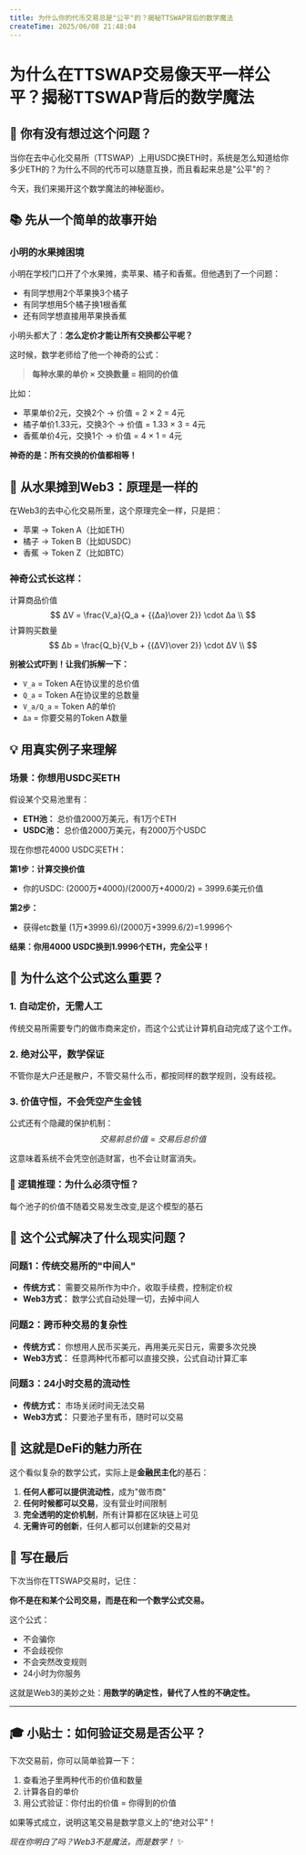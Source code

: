 ```yaml
---
title: 为什么你的代币交易总是"公平"的？揭秘TTSWAP背后的数学魔法 
createTime: 2025/06/08 21:48:04
---
```


<ShareButtonZh/>

# 为什么在TTSWAP交易像天平一样公平？揭秘TTSWAP背后的数学魔法

## 🤔 你有没有想过这个问题？

当你在去中心化交易所（TTSWAP）上用USDC换ETH时，系统是怎么知道给你多少ETH的？为什么不同的代币可以随意互换，而且看起来总是"公平"的？

今天，我们来揭开这个数学魔法的神秘面纱。

## 📚 先从一个简单的故事开始

### 小明的水果摊困境

小明在学校门口开了个水果摊，卖苹果、橘子和香蕉。但他遇到了一个问题：

- 有同学想用2个苹果换3个橘子
- 有同学想用5个橘子换1根香蕉  
- 还有同学想直接用苹果换香蕉

小明头都大了：**怎么定价才能让所有交换都公平呢？**

这时候，数学老师给了他一个神奇的公式：

> **每种水果的单价 × 交换数量 = 相同的价值**

比如：
- 苹果单价2元，交换2个 → 价值 = 2 × 2 = 4元
- 橘子单价1.33元，交换3个 → 价值 = 1.33 × 3 = 4元
- 香蕉单价4元，交换1个 → 价值 = 4 × 1 = 4元

**神奇的是：所有交换的价值都相等！**

## 🔬 从水果摊到Web3：原理是一样的

在Web3的去中心化交易所里，这个原理完全一样，只是把：
- 苹果 → Token A（比如ETH）
- 橘子 → Token B（比如USDC）  
- 香蕉 → Token Z（比如BTC）

### 神奇公式长这样：
计算商品价值
$$
ΔV = \frac{V_a}{Q_a + {{Δa}\over 2}} \cdot Δa \\
$$
计算购买数量
$$
Δb = \frac{Q_b}{V_b + {{ΔV}\over 2}} \cdot ΔV \\
$$

**别被公式吓到！让我们拆解一下：**

- `V_a` = Token A在协议里的总价值
- `Q_a` = Token A在协议里的总数量  
- `V_a/Q_a` = Token A的单价
- `Δa` = 你要交易的Token A数量

## 💡 用真实例子来理解

### 场景：你想用USDC买ETH

假设某个交易池里有：
- **ETH池：** 总价值2000万美元，有1万个ETH 
- **USDC池：** 总价值2000万美元，有2000万个USDC 

现在你想花4000 USDC买ETH：

**第1步：计算交换价值**
- 你的USDC: (2000万*4000)/(2000万+4000/2) = 3999.6美元价值

**第2步：**
- 获得etc数量 (1万*3999.6)/(2000万+3999.6/2)=1.9996个

**结果：你用4000 USDC换到1.9996个ETH，完全公平！**

## 🎯 为什么这个公式这么重要？

### 1. **自动定价，无需人工**
传统交易所需要专门的做市商来定价，而这个公式让计算机自动完成了这个工作。

### 2. **绝对公平，数学保证**
不管你是大户还是散户，不管交易什么币，都按同样的数学规则，没有歧视。

### 3. **价值守恒，不会凭空产生金钱**
公式还有个隐藏的保护机制：
$$
交易前总价值 = 交易后总价值
$$

这意味着系统不会凭空创造财富，也不会让财富消失。




### 🎯 逻辑推理：为什么必须守恒？

每个池子的价值不随着交易发生改变,是这个模型的基石

## 🌟 这个公式解决了什么现实问题？

### 问题1：传统交易所的"中间人"
- **传统方式：** 需要交易所作为中介，收取手续费，控制定价权
- **Web3方式：** 数学公式自动处理一切，去掉中间人

### 问题2：跨币种交易的复杂性
- **传统方式：** 你想用人民币买美元，再用美元买日元，需要多次兑换
- **Web3方式：** 任意两种代币都可以直接交换，公式自动计算汇率

### 问题3：24小时交易的流动性
- **传统方式：** 市场关闭时间无法交易
- **Web3方式：** 只要池子里有币，随时可以交易

## 🚀 这就是DeFi的魅力所在

这个看似复杂的数学公式，实际上是**金融民主化**的基石：

1. **任何人都可以提供流动性**，成为"做市商"
2. **任何时候都可以交易**，没有营业时间限制  
3. **完全透明的定价机制**，所有计算都在区块链上可见
4. **无需许可的创新**，任何人都可以创建新的交易对

## 💭 写在最后

下次当你在TTSWAP交易时，记住：

**你不是在和某个公司交易，而是在和一个数学公式交易。**

这个公式：
- 不会骗你
- 不会歧视你  
- 不会突然改变规则
- 24小时为你服务

这就是Web3的美妙之处：**用数学的确定性，替代了人性的不确定性。**

---

## 🎓 小贴士：如何验证交易是否公平？

下次交易前，你可以简单验算一下：

1. 查看池子里两种代币的价值和数量
2. 计算各自的单价  
3. 用公式验证：你付出的价值 = 你得到的价值

如果等式成立，说明这笔交易是数学意义上的"绝对公平"！

*现在你明白了吗？Web3不是魔法，而是数学！* ✨